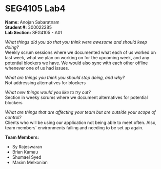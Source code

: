 # SEG4105 Lab4

**Name:** Anojan Sabaratnam </br>
**Student #:** 300022285 </br>
**Lab Section:** SEG4105 - A01 </br>

*What things did you do that you think were awesome and should keep doing?* </br>
Weekly scrum sessions where we documented what each of us worked on last week, what we plan on working on for the upcoming week, and any potential blockers we have. We would also sync with each other offline whenever one of us had issues. 

*What are things you think you should stop doing, and why?* </br>
Not addressing alternatives for blockers

*What new things would you like to try out?* </br>
Section in weeky scrums where we document alternatives for potential blockers

*What are things that are affecting your team but are outside your scope of control?* </br>
Clients who will be using our application not being able to meet often. Also, team members' environments failing and needing to be set up again.

**Team Members:** 
- Sy Rajeswaran
- Brian Kamau
- Shumael Syed
- Maxim Melkonian
